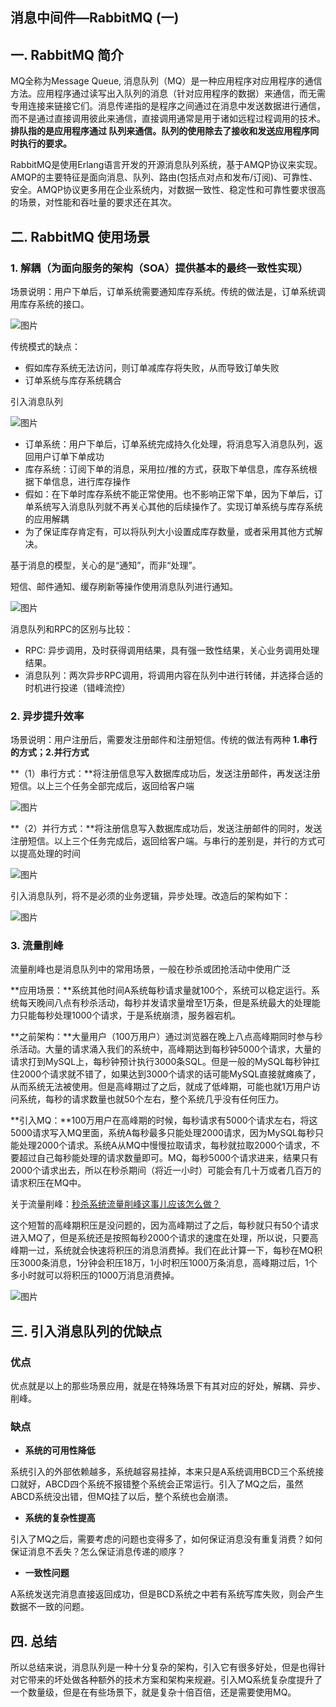 ## 消息中间件—RabbitMQ (一)

## 一. RabbitMQ 简介 

MQ全称为Message Queue, 消息队列（MQ）是一种应用程序对应用程序的通信方法。应用程序通过读写出入队列的消息（针对应用程序的数据）来通信，而无需专用连接来链接它们。消息传递指的是程序之间通过在消息中发送数据进行通信，而不是通过直接调用彼此来通信，直接调用通常是用于诸如远程过程调用的技术。**排队指的是应用程序通过 队列来通信。队列的使用除去了接收和发送应用程序同时执行的要求。**

RabbitMQ是使用Erlang语言开发的开源消息队列系统，基于AMQP协议来实现。AMQP的主要特征是面向消息、队列、路由(包括点对点和发布/订阅)、可靠性、 安全。AMQP协议更多用在企业系统内，对数据一致性、稳定性和可靠性要求很高的场景，对性能和吞吐量的要求还在其次。

## 二. RabbitMQ 使用场景

### 1. 解耦（为面向服务的架构（SOA）提供基本的最终一致性实现）

场景说明：用户下单后，订单系统需要通知库存系统。传统的做法是，订单系统调用库存系统的接口。

![图片](https://mmbiz.qpic.cn/mmbiz_png/QCu849YTaIMicMt1cKVUwDc5OZetOYRX5sJNOvunyHrVgrKtzBXHEOEazY0ADuhJAADLibRz6YZDLvmvAJznxTYA/640?wx_fmt=png&tp=webp&wxfrom=5&wx_lazy=1&wx_co=1)

传统模式的缺点：

- 假如库存系统无法访问，则订单减库存将失败，从而导致订单失败
- 订单系统与库存系统耦合

引入消息队列

![图片](https://mmbiz.qpic.cn/mmbiz_png/QCu849YTaIMicMt1cKVUwDc5OZetOYRX551Z6icM4I8zX679gRztgPoGficME8xuKvYcSCl86O2Uark5MHib8fDuvw/640?wx_fmt=png&tp=webp&wxfrom=5&wx_lazy=1&wx_co=1)

- 订单系统：用户下单后，订单系统完成持久化处理，将消息写入消息队列，返回用户订单下单成功
- 库存系统：订阅下单的消息，采用拉/推的方式，获取下单信息，库存系统根据下单信息，进行库存操作
- 假如：在下单时库存系统不能正常使用。也不影响正常下单，因为下单后，订单系统写入消息队列就不再关心其他的后续操作了。实现订单系统与库存系统的应用解耦
- 为了保证库存肯定有，可以将队列大小设置成库存数量，或者采用其他方式解决。

基于消息的模型，关心的是“通知”，而非“处理”。

短信、邮件通知、缓存刷新等操作使用消息队列进行通知。

![图片](https://mmbiz.qpic.cn/mmbiz_png/QCu849YTaIMicMt1cKVUwDc5OZetOYRX53nNq5iaouTOgwYZjxClmq3ibNjT7ciboerayrkvssHDqtLOg90Ssia6qPg/640?wx_fmt=png&tp=webp&wxfrom=5&wx_lazy=1&wx_co=1)

消息队列和RPC的区别与比较：

- RPC: 异步调用，及时获得调用结果，具有强一致性结果，关心业务调用处理结果。
- 消息队列：两次异步RPC调用，将调用内容在队列中进行转储，并选择合适的时机进行投递（错峰流控）

### 2. 异步提升效率

场景说明：用户注册后，需要发注册邮件和注册短信。传统的做法有两种 **1.串行的方式；2.并行方式**

**（1）串行方式：**将注册信息写入数据库成功后，发送注册邮件，再发送注册短信。以上三个任务全部完成后，返回给客户端

![图片](https://mmbiz.qpic.cn/mmbiz_png/QCu849YTaIMicMt1cKVUwDc5OZetOYRX51f6klYIqjTu7xt8EXwfc8Me0JURdiccG9xKBNFPuIgCGmw3uRm6ZRiag/640?wx_fmt=png&tp=webp&wxfrom=5&wx_lazy=1&wx_co=1)

**（2）并行方式：**将注册信息写入数据库成功后，发送注册邮件的同时，发送注册短信。以上三个任务完成后，返回给客户端。与串行的差别是，并行的方式可以提高处理的时间

![图片](https://mmbiz.qpic.cn/mmbiz_png/QCu849YTaIMicMt1cKVUwDc5OZetOYRX5OhLAUp8XCXtzp56dtia3qAekW44diaXx00zlgVvfibHhhI8qD7G9MvkhA/640?wx_fmt=png&tp=webp&wxfrom=5&wx_lazy=1&wx_co=1)

引入消息队列，将不是必须的业务逻辑，异步处理。改造后的架构如下：

![图片](https://mmbiz.qpic.cn/mmbiz_png/QCu849YTaIMicMt1cKVUwDc5OZetOYRX5QybjlScpTDKBic92Ov6X4CICW1VyehWIcHbicTDKlbUg2NgmDL4GjMhg/640?wx_fmt=png&tp=webp&wxfrom=5&wx_lazy=1&wx_co=1)

### 3. 流量削峰

流量削峰也是消息队列中的常用场景，一般在秒杀或团抢活动中使用广泛

**应用场景：**系统其他时间A系统每秒请求量就100个，系统可以稳定运行。系统每天晚间八点有秒杀活动，每秒并发请求量增至1万条，但是系统最大的处理能力只能每秒处理1000个请求，于是系统崩溃，服务器宕机。

**之前架构：**大量用户（100万用户）通过浏览器在晚上八点高峰期同时参与秒杀活动。大量的请求涌入我们的系统中，高峰期达到每秒钟5000个请求，大量的请求打到MySQL上，每秒钟预计执行3000条SQL。但是一般的MySQL每秒钟扛住2000个请求就不错了，如果达到3000个请求的话可能MySQL直接就瘫痪了，从而系统无法被使用。但是高峰期过了之后，就成了低峰期，可能也就1万用户访问系统，每秒的请求数量也就50个左右，整个系统几乎没有任何压力。

**引入MQ：**100万用户在高峰期的时候，每秒请求有5000个请求左右，将这5000请求写入MQ里面，系统A每秒最多只能处理2000请求，因为MySQL每秒只能处理2000个请求。系统A从MQ中慢慢拉取请求，每秒就拉取2000个请求，不要超过自己每秒能处理的请求数量即可。MQ，每秒5000个请求进来，结果只有2000个请求出去，所以在秒杀期间（将近一小时）可能会有几十万或者几百万的请求积压在MQ中。

关于流量削峰：[秒杀系统流量削峰这事儿应该怎么做？](http://mp.weixin.qq.com/s?__biz=MzU2MTI4MjI0MQ==&mid=2247486170&idx=1&sn=c5a4562fb4b5d3a5a151e948b7344247&chksm=fc7a6774cb0dee6240fc5f66046cd39fe7627980b7fc8225d000ea8f9d14fb09667c98ecedd1&scene=21#wechat_redirect)

这个短暂的高峰期积压是没问题的，因为高峰期过了之后，每秒就只有50个请求进入MQ了，但是系统还是按照每秒2000个请求的速度在处理，所以说，只要高峰期一过，系统就会快速将积压的消息消费掉。我们在此计算一下，每秒在MQ积压3000条消息，1分钟会积压18万，1小时积压1000万条消息，高峰期过后，1个多小时就可以将积压的1000万消息消费掉。

![图片](https://mmbiz.qpic.cn/mmbiz_png/QCu849YTaIMicMt1cKVUwDc5OZetOYRX5uqBI00CpfsibeBxYwMJavo323xZItXHICuMHNJaupFIWQoD5lxDPBiaw/640?wx_fmt=png&tp=webp&wxfrom=5&wx_lazy=1&wx_co=1)

## 三. 引入消息队列的优缺点

### 优点

优点就是以上的那些场景应用，就是在特殊场景下有其对应的好处，解耦、异步、削峰。

### 缺点

- **系统的可用性降低**

系统引入的外部依赖越多，系统越容易挂掉，本来只是A系统调用BCD三个系统接口就好，ABCD四个系统不报错整个系统会正常运行。引入了MQ之后，虽然ABCD系统没出错，但MQ挂了以后，整个系统也会崩溃。

- **系统的复杂性提高**

引入了MQ之后，需要考虑的问题也变得多了，如何保证消息没有重复消费？如何保证消息不丢失？怎么保证消息传递的顺序？

- **一致性问题**

A系统发送完消息直接返回成功，但是BCD系统之中若有系统写库失败，则会产生数据不一致的问题。

## 四. 总结

所以总结来说，消息队列是一种十分复杂的架构，引入它有很多好处，但是也得针对它带来的坏处做各种额外的技术方案和架构来规避。引入MQ系统复杂度提升了一个数量级，但是在有些场景下，就是复杂十倍百倍，还是需要使用MQ。